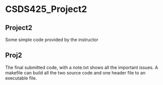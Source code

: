 # CSDS425_Project2
## Project2
Some simple code provided by the instructor
## Proj2
The final submitted code, with a note.txt shows all the important issues. A makefile can build all the two source code and one header file to an executable file.
